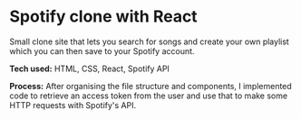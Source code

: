 # Spotify clone with React

Small clone site that lets you search for songs and create your own playlist which you can then save to your Spotify account.

**Tech used:** HTML, CSS, React, Spotify API

**Process:** After organising the file structure and components, I implemented code to retrieve an access token from the user and use that to make some HTTP requests with Spotify's API.
